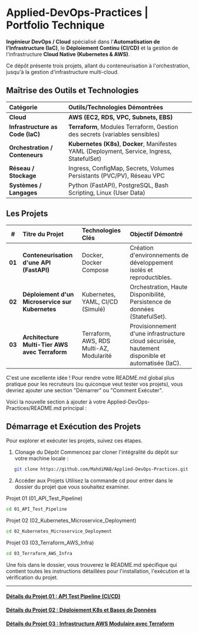 #  Applied-DevOps-Practices | Portfolio Technique

**Ingénieur DevOps / Cloud** spécialisé dans l'**Automatisation de l'Infrastructure (IaC)**, le **Déploiement Continu (CI/CD)** et la gestion de l'infrastructure **Cloud Native (Kubernetes & AWS)**.

Ce dépôt présente trois projets, allant du conteneurisation à l'orchestration, jusqu'à la gestion d'infrastructure multi-cloud.



##  Maîtrise des Outils et Technologies

| Catégorie | Outils/Technologies Démontrées |
| :--- | :--- |
| **Cloud** | **AWS (EC2, RDS, VPC, Subnets, EBS)** |
| **Infrastructure as Code (IaC)** | **Terraform**, Modules Terraform, Gestion des secrets (variables sensibles) |
| **Orchestration / Conteneurs** | **Kubernetes (K8s)**, **Docker**, Manifestes YAML (Deployment, Service, Ingress, StatefulSet) |
| **Réseau / Stockage** | Ingress, ConfigMap, Secrets, Volumes Persistants (PVC/PV), Réseau VPC |
| **Systèmes / Langages** | Python (FastAPI), PostgreSQL, Bash Scripting, Linux (User Data) |




##  Les Projets

| # | Titre du Projet | Technologies Clés | Objectif Démontré |
| :---: | :--- | :--- | :--- |
| **01** | **Conteneurisation d'une API (FastAPI)** | Docker, Docker Compose | Création d'environnements de développement isolés et reproductibles. |
| **02** | **Déploiement d'un Microservice sur Kubernetes** | Kubernetes, YAML, CI/CD (Simulé) | Orchestration, Haute Disponibilité, Persistence de données (StatefulSet). |
| **03** | **Architecture Multi-Tier AWS avec Terraform** | Terraform, AWS, RDS Multi-AZ, Modularité | Provisionnement d'une infrastructure cloud sécurisée, hautement disponible et automatisée (IaC). |


C'est une excellente idée ! Pour rendre votre README.md global plus pratique pour les recruteurs (ou quiconque veut tester vos projets), vous devriez ajouter une section "Démarrer" ou "Comment Exécuter".

Voici la nouvelle section à ajouter à votre Applied-DevOps-Practices/README.md principal :

## Démarrage et Exécution des Projets
Pour explorer et exécuter les projets, suivez ces étapes.

1. Clonage du Dépôt
Commencez par cloner l'intégralité du dépôt sur votre machine locale :

 ```bash
    git clone https://github.com/MahdiMAB/Applied-DevOps-Practices.git
 ```

2. Accéder aux Projets
Utilisez la commande cd pour entrer dans le dossier du projet que vous souhaitez examiner.



Projet 01 (01_API_Test_Pipeline)
```bash
cd 01_API_Test_Pipeline
```

Projet 02 (02_Kubernetes_Microservice_Deployment)	
```bash
cd 02_Kubernetes_Microservice_Deployment
```

Projet 03 (03_Terraform_AWS_Infra)	
```bash
cd 03_Terraform_AWS_Infra
```

Une fois dans le dossier, vous trouverez le README.md spécifique qui contient toutes les instructions détaillées pour l'installation, l'exécution et la vérification du projet.


***
#### [Détails du Projet 01 : API Test Pipeline (CI/CD)](01_API_Test_Pipeline/README.md)
#### [Détails du Projet 02 : Déploiement K8s et Bases de Données](02_Kubernetes_Microservice_Deployment/README.md)
#### [Détails du Projet 03 : Infrastructure AWS Modulaire avec Terraform](03_Terraform_AWS_Infra/README.md)
